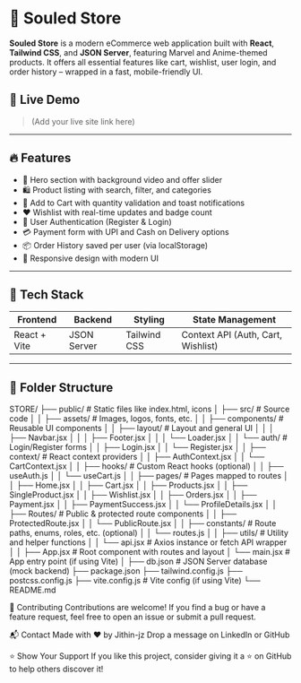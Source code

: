 # 🛒 Souled Store

**Souled Store** is a modern eCommerce web application built with **React**, **Tailwind CSS**, and **JSON Server**, featuring Marvel and Anime-themed products. It offers all essential features like cart, wishlist, user login, and order history – wrapped in a fast, mobile-friendly UI.

## 🚀 Live Demo

> (Add your live site link here)

---

## 🔥 Features

- 🦸 Hero section with background video and offer slider
- 🛍️ Product listing with search, filter, and categories
- 🛒 Add to Cart with quantity validation and toast notifications
- ❤️ Wishlist with real-time updates and badge count
- 👤 User Authentication (Register & Login)
- 💳 Payment form with UPI and Cash on Delivery options
- 📦 Order History saved per user (via localStorage)
- 📱 Responsive design with modern UI

---

## 🧱 Tech Stack

| Frontend | Backend | Styling | State Management |
|----------|---------|---------|------------------|
| React + Vite | JSON Server | Tailwind CSS | Context API (Auth, Cart, Wishlist) |

---

## 📁 Folder Structure

STORE/
├── public/                            # Static files like index.html, icons
│
├── src/                               # Source code
│
│   ├── assets/                        # Images, logos, fonts, etc.
│
│   ├── components/                    # Reusable UI components
│   │   ├── layout/                    # Layout and general UI
│   │   │   ├── Navbar.jsx
│   │   │   ├── Footer.jsx
│   │   │   └── Loader.jsx
│   │   └── auth/                      # Login/Register forms
│   │       ├── Login.jsx
│   │       └── Register.jsx
│
│   ├── context/                       # React context providers
│   │   ├── AuthContext.jsx
│   │   └── CartContext.jsx
│
│   ├── hooks/                         # Custom React hooks (optional)
│   │   ├── useAuth.js
│   │   └── useCart.js
│
│   ├── pages/                         # Pages mapped to routes
│   │   ├── Home.jsx
│   │   ├── Cart.jsx
│   │   ├── Products.jsx
│   │   ├── SingleProduct.jsx
│   │   ├── Wishlist.jsx
│   │   ├── Orders.jsx
│   │   ├── Payment.jsx
│   │   ├── PaymentSuccess.jsx
│   │   └── ProfileDetails.jsx
│
│   ├── Routes/                        # Public & protected route components
│   │   ├── ProtectedRoute.jsx
│   │   └── PublicRoute.jsx
│
│   ├── constants/                     # Route paths, enums, roles, etc. (optional)
│   │   └── routes.js
│
│   ├── utils/                         # Utility and helper functions
│   │   └── api.jsx                    # Axios instance or fetch API wrapper
│
│   ├── App.jsx                        # Root component with routes and layout
│   └── main.jsx                       # App entry point (if using Vite)
│
├── db.json                            # JSON Server database (mock backend)
├── package.json
├── tailwind.config.js
├── postcss.config.js
├── vite.config.js                     # Vite config (if using Vite)
└── README.md

🤝 Contributing
Contributions are welcome!
If you find a bug or have a feature request, feel free to open an issue or submit a pull request.

📬 Contact
Made with ❤️ by Jithin-jz
Drop a message on LinkedIn or GitHub

⭐️ Show Your Support
If you like this project, consider giving it a ⭐ on GitHub to help others discover it!